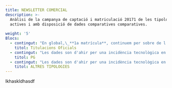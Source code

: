 ```yaml
---
title: NEWSLETTER COMERCIAL
description: >-
  Anàlisi de la campanya de captació i matriculació 20171 de les tipologies
  actives i amb disposició de dades comparatives comparatives.
   
weight: '5'
Blocs:
  - contingut: "En global,\_**1a matrícula**, continuem per sobre de l’any passat, tenim un\_**\\+29,7% d’impactes**, un **\\+24,4% d’accessos**\_i estem a un\_**\\+25,2%**\_per sobre en\_**matrícules.**\n\nEn el total de\_**T.O. 1a Matrícula**\_portem xx.xxx matrícules mentre que a les\_ mateixes dates de l’any passat portàvem x.xxx.\n\nA nivell global de Graus, estem per sobre de l’any passat (\\+12,5%), amb creixement tant a Catalunya (\\+7,8%), com a Resta Espanya (\\+23,5%) com Internacional (\\+17,9%).\n\nHi ha tres Graus que ja han assolit l'objectiu. El nou grau d’Arts \_arribant a les xxx matrícules, \_el Grau de Relacions Internacionals amb xxx matrícules i Disseny i creació digital amb xxx.\n\nEn quant a MU, tenim x que han assolit ja els objectius de Matrícula, el MU Dificultats de l’Aprenentatge, el MU Bioinformàtica i Bioestadística, el MU de Psicopedagogia, el MU de Ciències de les dades , MU de Direcció i Gestió e Recursos Humans, i MU\_Seguretat de les tecnologies de la informació\n\nPel que fa a\_**Rematrícula**, en global estem a un \\+11,4% de creixement en vers a l’any passat i mig punt per sobre respecte el \_nivell d’assoliment que l’any passat. Tot i que afecta a un número reduït de matrícules, comentar que dilluns va començar la rematrícula dels LRU i portem xx matrícules que encara no estan registrades a l'informe.\n\n* **GRAUS – 1a Matrícula**\n\nAquesta setmana el ritme de matrícules \_ha estat superior al de l’any passat i continuem amb dades positives.\n\n**portem x.xxx matrícules mentre que l’any passat teníem x.xxx.**\n\nTenim un \\+23,5% més\_**d’interessats**\_en vers a l’any passat, estem a un \\+11,1% en\_**Accessos**, hem millorat en vers a la setmana passada i a un \\+12,5% en\\*\\*\_matrícules,\_\_\\*\\*hem millorat també en vers a la setmana passada,\_\_tot i aquesta millora, continuem amb 4 graus amb diferencies de més de xx matrícules per sota\_ en ves a l’any passat. 3 d’aquest Graus son d’alt volum de matriculació, Criminologia, Economia i Tecnologies de Telecomunicació, i hi ha 1 amb aquest volum de pèrdua que té objectiu de menys volum, Ciències Socials.\n\nDestacar respecte dels 2 Graus nous \_el Grau D’Arts que ja ha superat l’objectiu amb xxx matrícules i al grau de Relacions Internacionals que també supera l'objectiu amb xxx matrícules.\n\nDestacar també el Grau en\_Disseny i creació digital amb xxx matrícules també supera l'objectiu amb un assoliment del 108%.\n\nSi analitzem l’evolució de les matrícules per\_**zona geogràfica**\_observem estem en positiu en totes les zones geogràfiques:.\n\n**Catalunya**: Portem x.xxx matrícules i l’any passat x.xxx.\n\n**Resta d’Espanya**: Estem per sobre de l’any passat, portem x.xxx matrícules en vers a les x.xxx que portàvem l’any passat.\n\n**Internacional**: Estem per sobre en vers a l’any passat en aquesta zona geogràfica. Portem xxx matrícules mentre que l’any passat teníem xxx.\n\nEl pes per zona geogràfica ha variat un punt, igual que el semestre passat, en benefici de Catalunya respecte la setmana passada.\n\nEl 74% de la matrícula de Grau la trobem concentrada a Europa.\n\n* **MU -\_ 1a Matrícula**\n\nMalgrat aquesta setmana el ritme ha estat un mica inferior, continuem amb un bon ritme de matriculació dels MU,\_**portem x.xxx matrícules mentre que l’any passat portàvem x.xxx**.\n\nTenim un \\+39,5% més\_**d’interessats**\_en vers a l’any passat,\_s’ha reduït respecte la setmana passada.\n\nEstem a un\_**\\+52,5% de matrícules**\_i\_s’ha reduït respecte la setmana passada.\n\nSi analitzem l’evolució de les matricules per\_**zona geogràfica**\_l’evolució és\_ positiva en totes les zones:\n\n**Catalunya**: Portem x.xxx matrícules en vers a les x.xxx de l’any passat.\n\n**Resta d’Espanya**: Portem x.xxx matrícules en vers a les x.xxx que portàvem l’any passat.\n\n**Internacional**: actualment portem xxx matrícules en vers les xxx que teníem l’any passat.\n\nEl 43% de la matrícula internacional prové de Latam i un 46% d’Europa. Creix el pes d'Amèrica de l Nord que passa d'aportar el 2% al 5% enguany.\n\nPel que fa a Colòmbia,\_ l’Efecte de les beques d'ICETEX es veurà a partir 7 de setembre, data a partir de la quan es comunicarà la resolució definitiva de les beques als candidats.\n\n* **GRAUS – Rematrícula**\n\nEstem per sobre respecte l’any passat en un\_**\\+7,6%**, i un punt per sobre d’assoliment (96,8% vs 95,6%).\n\n* **MU -\_ Rematrícula**\n\nTenim un creixement del\_\\*\\*\\+41,9%\_\\*\\*i continuem 4 punts per sobre en assoliment en vers a l’any passat.\\*\\*\\*\\*"
    titol: Titulacions Oficials
  - contingut: "Les dades son d'ahir per una incidència tecnològica en el sistema de reporting. Estem a un \\+5% per sobre en interessats, un cop resolt el problema amb els impactes del semestre passat.\n\nPortem\_**x.xxx matrícules en vers a les x.xxx**\_que portàvem l’any passat, el que suposa un creixement del\_**\\+6,2**%.\_Estem 3,5 punts per sota en assoliment en vers a l'any passat."
    titol: PG
  - contingut: "Les dades son d'ahir per una incidència tecnològica en el sistema de reporting.\\*\\*\\*\\*\n\n* **Cursos d’Idiomes**:\n\n> La campanya va molt bé, portem\_**x.xxx**\_matrícules en vers les x.xxx que teníem l’any passat (**\\+22,1%**).\n>\n> Si ho mirem per idiomes, van tots en positiu excepte Alemany i Xinès. L'anglès és el més demandat pel CIM, amb un 70% del total de matrícules.\n>\n> Si en centrem en zones Geogràfiques, tenim creixement a les tres zones, Catalunya (\\+19%), Resta d’Espanya (\\+45%) i Internacional (\\+59%).\n>\n> Per nivells, destacar l'increment exponencial de matrícules en nivells avançats.\n\n* **Assignatures Lliures:**\n\n> Portem\_**xxx**\_matrícules en vers a les xxx que portàvem l’any passat, el que significa un\_**\\+9,6%**\_per sobre de la campanya 2016.1.\n>\n> Per àmbits de coneixement, destacar AiH per ser la que porta més matrícules respecte la campanya anterior. Destaquem la demanda en les assignatures d'Humanitats i Història.\n>\n> Si ho mirem per zones geogràfiques, Catalunya va un \\+7% i la Resta Espanya un \\+27%.\n\n* **Seminaris de Tardor**\n\n> La campanya va començar fa una setmana. Portem\_**xx**\_matrícules en vers les xx que teníem l’any passat (**\\+69,2%**).\n>\n> Per\_**àmbits de coneixement**, destacar Salut per la seva demanda creixent en els cursos de Neuroeducació i Alimentació i Salut en l'àmbit de la Nutrició.\n>\n> I si ens centrem en\\*\\*\_zones Geogràfiques\\*\\*, tenim creixement a les dues zones: Catalunya en un \\+32% i Resta Espanya en un \\+175%"
    titol: ALTRES TIPOLOGIES
---
```

lkhaskldhasdf







